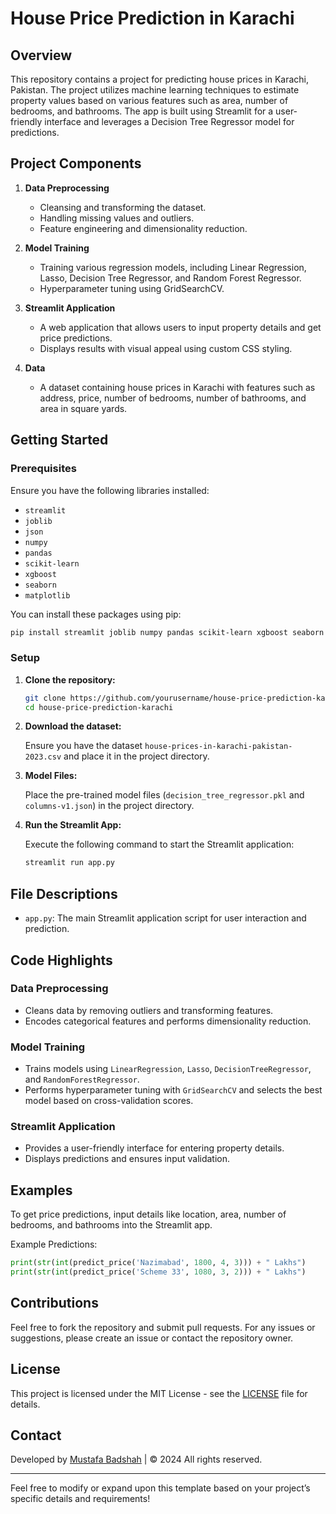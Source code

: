 # House Price Prediction in Karachi

## Overview

This repository contains a project for predicting house prices in Karachi, Pakistan. The project utilizes machine learning techniques to estimate property values based on various features such as area, number of bedrooms, and bathrooms. The app is built using Streamlit for a user-friendly interface and leverages a Decision Tree Regressor model for predictions.

## Project Components

1. **Data Preprocessing**
   - Cleansing and transforming the dataset.
   - Handling missing values and outliers.
   - Feature engineering and dimensionality reduction.

2. **Model Training**
   - Training various regression models, including Linear Regression, Lasso, Decision Tree Regressor, and Random Forest Regressor.
   - Hyperparameter tuning using GridSearchCV.

3. **Streamlit Application**
   - A web application that allows users to input property details and get price predictions.
   - Displays results with visual appeal using custom CSS styling.

4. **Data**
   - A dataset containing house prices in Karachi with features such as address, price, number of bedrooms, number of bathrooms, and area in square yards.

## Getting Started

### Prerequisites

Ensure you have the following libraries installed:

- `streamlit`
- `joblib`
- `json`
- `numpy`
- `pandas`
- `scikit-learn`
- `xgboost`
- `seaborn`
- `matplotlib`

You can install these packages using pip:

```bash
pip install streamlit joblib numpy pandas scikit-learn xgboost seaborn matplotlib
```

### Setup

1. **Clone the repository:**

   ```bash
   git clone https://github.com/yourusername/house-price-prediction-karachi.git
   cd house-price-prediction-karachi
   ```

2. **Download the dataset:**

   Ensure you have the dataset `house-prices-in-karachi-pakistan-2023.csv` and place it in the project directory.

3. **Model Files:**

   Place the pre-trained model files (`decision_tree_regressor.pkl` and `columns-v1.json`) in the project directory.

4. **Run the Streamlit App:**

   Execute the following command to start the Streamlit application:

   ```bash
   streamlit run app.py
   ```

## File Descriptions

- `app.py`: The main Streamlit application script for user interaction and prediction.

## Code Highlights

### Data Preprocessing

- Cleans data by removing outliers and transforming features.
- Encodes categorical features and performs dimensionality reduction.

### Model Training

- Trains models using `LinearRegression`, `Lasso`, `DecisionTreeRegressor`, and `RandomForestRegressor`.
- Performs hyperparameter tuning with `GridSearchCV` and selects the best model based on cross-validation scores.

### Streamlit Application

- Provides a user-friendly interface for entering property details.
- Displays predictions and ensures input validation.

## Examples

To get price predictions, input details like location, area, number of bedrooms, and bathrooms into the Streamlit app.

Example Predictions:

```python
print(str(int(predict_price('Nazimabad', 1800, 4, 3))) + " Lakhs")
print(str(int(predict_price('Scheme 33', 1080, 3, 2))) + " Lakhs")
```

## Contributions

Feel free to fork the repository and submit pull requests. For any issues or suggestions, please create an issue or contact the repository owner.

## License

This project is licensed under the MIT License - see the [LICENSE](LICENSE) file for details.

## Contact

Developed by [Mustafa Badshah](https://github.com/mustafaabadshah) | © 2024 All rights reserved.

---

Feel free to modify or expand upon this template based on your project’s specific details and requirements!

